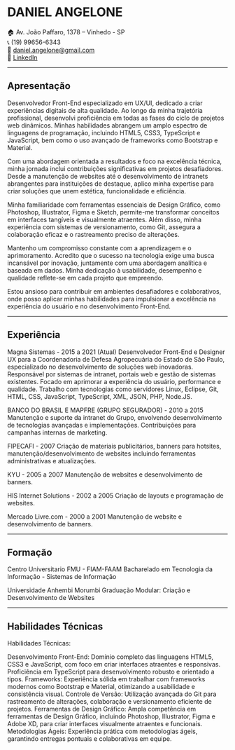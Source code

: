 # DANIEL ANGELONE

🏠 Av. João Paffaro, 1378 – Vinhedo - SP  
📞 (19) 99656-6343  
📧 daniel.angelone@gmail.com  
💼 [LinkedIn](seu-linkedin-aqui)

---

## Apresentação

Desenvolvedor Front-End especializado em UX/UI, dedicado a criar experiências digitais de alta qualidade. Ao longo da minha trajetória profissional, desenvolvi proficiência em todas as fases do ciclo de projetos web dinâmicos. Minhas habilidades abrangem um amplo espectro de linguagens de programação, incluindo HTML5, CSS3, TypeScript e JavaScript, bem como o uso avançado de frameworks como Bootstrap e Material.

Com uma abordagem orientada a resultados e foco na excelência técnica, minha jornada inclui contribuições significativas em projetos desafiadores. Desde a manutenção de websites até o desenvolvimento de intranets abrangentes para instituições de destaque, aplico minha expertise para criar soluções que unem estética, funcionalidade e eficiência.

Minha familiaridade com ferramentas essenciais de Design Gráfico, como Photoshop, Illustrator, Figma e Sketch, permite-me transformar conceitos em interfaces tangíveis e visualmente atraentes. Além disso, minha experiência com sistemas de versionamento, como Git, assegura a colaboração eficaz e o rastreamento preciso de alterações.

Mantenho um compromisso constante com a aprendizagem e o aprimoramento. Acredito que o sucesso na tecnologia exige uma busca incansável por inovação, juntamente com uma abordagem analítica e baseada em dados. Minha dedicação à usabilidade, desempenho e qualidade reflete-se em cada projeto que empreendo.

Estou ansioso para contribuir em ambientes desafiadores e colaborativos, onde posso aplicar minhas habilidades para impulsionar a excelência na experiência do usuário e no desenvolvimento Front-End.

---

## Experiência

Magna Sistemas - 2015 a 2021 (Atual)
Desenvolvedor Front-End e Designer UX para a Coordenadoria de Defesa Agropecuária do Estado de São Paulo, especializado no desenvolvimento de soluções web inovadoras. Responsável por sistemas de intranet, portais web e gestão de sistemas existentes. Focado em aprimorar a experiência do usuário, performance e qualidade. Trabalho com tecnologias como servidores Linux, Eclipse, Git, HTML, CSS, JavaScript, TypeScript, XML, JSON, PHP, Node.JS.

BANCO DO BRASIL E MAPFRE (GRUPO SEGURADOR) - 2010 a 2015
Manutenção e suporte da intranet do Grupo, envolvendo desenvolvimento de tecnologias avançadas e implementações. Contribuições para campanhas internas de marketing.

FIPECAFI - 2007
Criação de materiais publicitários, banners para hotsites, manutenção/desenvolvimento de websites incluindo ferramentas administrativas e atualizações.

KYU - 2005 a 2007
Manutenção de websites e desenvolvimento de banners.

HIS Internet Solutions - 2002 a 2005
Criação de layouts e programação de websites.

Mercado Livre.com - 2000 a 2001
Manutenção de website e desenvolvimento de banners.

---

## Formação

Centro Universitario FMU - FIAM-FAAM
Bacharelado em Tecnologia da Informação - Sistemas de Informação

Universidade Anhembi Morumbi
Graduação Modular: Criação e Desenvolvimento de Websites

---

## Habilidades Técnicas

Habilidades Técnicas:

Desenvolvimento Front-End: Domínio completo das linguagens HTML5, CSS3 e JavaScript, com foco em criar interfaces atraentes e responsivas. Proficiência em TypeScript para desenvolvimento robusto e orientado a tipos.
Frameworks: Experiência sólida em trabalhar com frameworks modernos como Bootstrap e Material, otimizando a usabilidade e consistência visual.
Controle de Versão: Utilização avançada do Git para rastreamento de alterações, colaboração e versionamento eficiente de projetos.
Ferramentas de Design Gráfico: Ampla competência em ferramentas de Design Gráfico, incluindo Photoshop, Illustrator, Figma e Adobe XD, para criar interfaces visualmente atraentes e funcionais.
Metodologias Ágeis: Experiência prática com metodologias ágeis, garantindo entregas pontuais e colaborativas em equipe.

